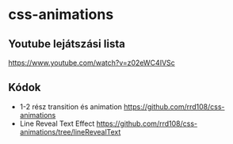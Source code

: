 # css-animations

## Youtube lejátszási lista

https://www.youtube.com/watch?v=z02eWC4IVSc

## Kódok

- 1-2 rész transition és animation https://github.com/rrd108/css-animations
- Line Reveal Text Effect https://github.com/rrd108/css-animations/tree/lineRevealText
